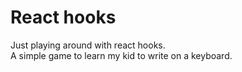# React hooks
Just playing around with react hooks.  
A simple game to learn my kid to write on a keyboard.
